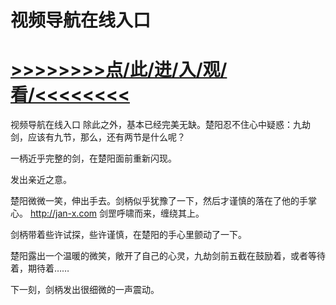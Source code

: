 # 视频导航在线入口

# <a href="https://github.com/verttd/lkjh/issues/1">>>>>>>>>点/此/进/入/观/看/<<<<<<<<</a>

视频导航在线入口
除此之外，基本已经完美无缺。楚阳忍不住心中疑惑：九劫剑，应该有九节，那么，还有两节是什么呢？

一柄近乎完整的剑，在楚阳面前重新闪现。

发出亲近之意。

楚阳微微一笑，伸出手去。剑柄似乎犹豫了一下，然后才谨慎的落在了他的手掌心。
http://jan-x.com
剑罡呼啸而来，缠绕其上。

剑柄带着些许试探，些许谨慎，在楚阳的手心里颤动了一下。

楚阳露出一个温暖的微笑，敞开了自己的心灵，九劫剑前五截在鼓励着，或者等待着，期待着……

下一刻，剑柄发出很细微的一声震动。
